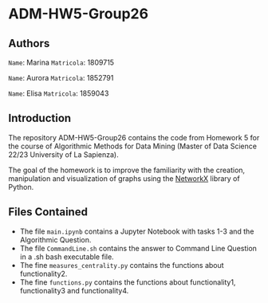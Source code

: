 # ADM-HW5-Group26

## Authors

`Name`: Marina   `Matricola`: 1809715 

`Name`: Aurora `Matricola`: 1852791

`Name`: Elisa  `Matricola`: 1859043 

## Introduction

The repository ADM-HW5-Group26 contains the code from Homework 5 for the course of Algorithmic Methods for Data Mining (Master of Data Science 22/23 University of La Sapienza). 

The goal of the homework is to improve the familiarity with the creation, manipulation and visualization of graphs using the [NetworkX](https://networkx.org/) library of Python.

## Files Contained

* The file `main.ipynb` contains a Jupyter Notebook with tasks 1-3 and the Algorithmic Question.
* The file `CommandLine.sh` contains the answer to Command Line Question in a .sh bash executable file.
* The fine `measures_centrality.py` contains the functions about functionality2.
* The fine `functions.py` contains the functions about functionality1, functionality3 and functionality4.
